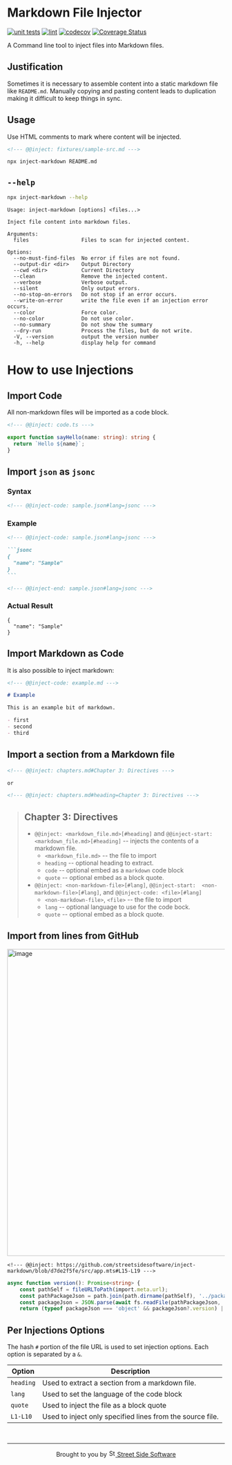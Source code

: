 # Markdown File Injector

[![unit tests](https://github.com/streetsidesoftware/inject-markdown/actions/workflows/test.yml/badge.svg?branch=main)](https://github.com/streetsidesoftware/inject-markdown/actions)
[![lint](https://github.com/streetsidesoftware/inject-markdown/actions/workflows/lint.yml/badge.svg?branch=main)](https://github.com/streetsidesoftware/inject-markdown/actions)
[![codecov](https://codecov.io/gh/streetsidesoftware/inject-markdown/branch/main/graph/badge.svg?token=Dr4fi2Sy08)](https://codecov.io/gh/streetsidesoftware/inject-markdown)
[![Coverage Status](https://coveralls.io/repos/github/streetsidesoftware/inject-markdown/badge.svg?branch=main)](https://coveralls.io/github/streetsidesoftware/inject-markdown)

A Command line tool to inject files into Markdown files.

## Justification

Sometimes it is necessary to assemble content into a static markdown file like `README.md`.
Manually copying and pasting content leads to duplication making it difficult to keep things in sync.

## Usage

Use HTML comments to mark where content will be injected.

```markdown
<!--- @@inject: fixtures/sample-src.md --->
```

```sh
npx inject-markdown README.md
```

## `--help`

```sh
npx inject-markdown --help
```

<!--- @@inject: content/help.txt --->

```
Usage: inject-markdown [options] <files...>

Inject file content into markdown files.

Arguments:
  files                 Files to scan for injected content.

Options:
  --no-must-find-files  No error if files are not found.
  --output-dir <dir>    Output Directory
  --cwd <dir>           Current Directory
  --clean               Remove the injected content.
  --verbose             Verbose output.
  --silent              Only output errors.
  --no-stop-on-errors   Do not stop if an error occurs.
  --write-on-error      write the file even if an injection error occurs.
  --color               Force color.
  --no-color            Do not use color.
  --no-summary          Do not show the summary
  --dry-run             Process the files, but do not write.
  -V, --version         output the version number
  -h, --help            display help for command
```

<!--- @@inject-end: content/help.txt --->

<!--- @@inject: content/README.md --->

# How to use Injections

## Import Code

All non-markdown files will be imported as a code block.

```markdown
<!--- @@inject: code.ts --->
```

```ts
export function sayHello(name: string): string {
  return `Hello ${name}`;
}
```

## Import `json` as `jsonc`

### Syntax

```markdown
<!--- @@inject-code: sample.json#lang=jsonc --->
```

### Example

````markdown
<!--- @@inject-code: sample.json#lang=jsonc --->

```jsonc
{
  "name": "Sample"
}
```

<!--- @@inject-end: sample.json#lang=jsonc --->
````

### Actual Result

```jsonc
{
  "name": "Sample"
}
```

## Import Markdown as Code

It is also possible to inject markdown:

```markdown
<!--- @@inject-code: example.md --->
```

```markdown
# Example

This is an example bit of markdown.

- first
- second
- third
```

## Import a section from a Markdown file

```markdown
<!--- @@inject: chapters.md#Chapter 3: Directives --->

or

<!--- @@inject: chapters.md#heading=Chapter 3: Directives --->
```

> ## Chapter 3: Directives
>
> - `@@inject: <markdown_file.md>[#heading]` and `@@inject-start:  <markdown_file.md>[#heading]` -- injects the contents of a markdown file.
>   - `<markdown_file.md>` -- the file to import
>   - `heading` -- optional heading to extract.
>   - `code` -- optional embed as a `markdown` code block
>   - `quote` -- optional embed as a block quote.
> - `@@inject: <non-markdown-file>[#lang]`, `@@inject-start:  <non-markdown-file>[#lang]`, and `@@inject-code: <file>[#lang]`
>   - `<non-markdown-file>`, `<file>` -- the file to import
>   - `lang` -- optional language to use for the code bock.
>   - `quote` -- optional embed as a block quote.

## Import from lines from GitHub

<img width="711" alt="image" src="https://user-images.githubusercontent.com/3740137/210188786-28704fe3-cc2f-447c-97fc-d27715dabbdc.png">

```
<!--- @@inject: https://github.com/streetsidesoftware/inject-markdown/blob/d7de2f5fe/src/app.mts#L15-L19 --->
```

```typescript
async function version(): Promise<string> {
    const pathSelf = fileURLToPath(import.meta.url);
    const pathPackageJson = path.join(path.dirname(pathSelf), '../package.json');
    const packageJson = JSON.parse(await fs.readFile(pathPackageJson, 'utf8'));
    return (typeof packageJson === 'object' && packageJson?.version) || '0.0.0';
```

<!--- cspell:dictionaries typescript --->

## Per Injections Options

The hash `#` portion of the file URL is used to set injection options. Each option is separated by a `&`.

| Option    | Description                                               |
| --------- | --------------------------------------------------------- |
| `heading` | Used to extract a section from a markdown file.           |
| `lang`    | Used to set the language of the code block                |
| `quote`   | Used to inject the file as a block quote                  |
| `L1-L10`  | Used to inject only specified lines from the source file. |

<!--- @@inject-end: content/README.md --->

<!--- @@inject: static/footer.md --->

<br/>

---

<p align="center">
Brought to you by <a href="https://streetsidesoftware.com" title="Street Side Software">
<img width="16" alt="Street Side Software Logo" src="https://i.imgur.com/CyduuVY.png" /> Street Side Software
</a>
</p>

<!--- @@inject-end: static/footer.md --->
